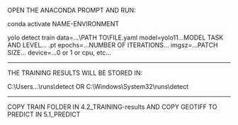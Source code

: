 OPEN THE ANACONDA PROMPT AND RUN:

conda activate NAME-ENVIRONMENT

yolo detect train data=…\PATH TO\FILE.yaml model=yolo11…MODEL TASK AND LEVEL… .pt epochs=…NUMBER OF ITERATIONS… imgsz=…PATCH SIZE… device=…0 or 1 or cpu, etc…

-------------------------------------------------
THE TRAINING RESULTS WILL BE STORED IN:

C:\Users\...\runs\detect OR C:\Windows\System32\runs\detect

-------------------------------------------------
COPY TRAIN FOLDER IN 4.2_TRAINING-results AND COPY GEOTIFF TO PREDICT IN 5.1_PREDICT
